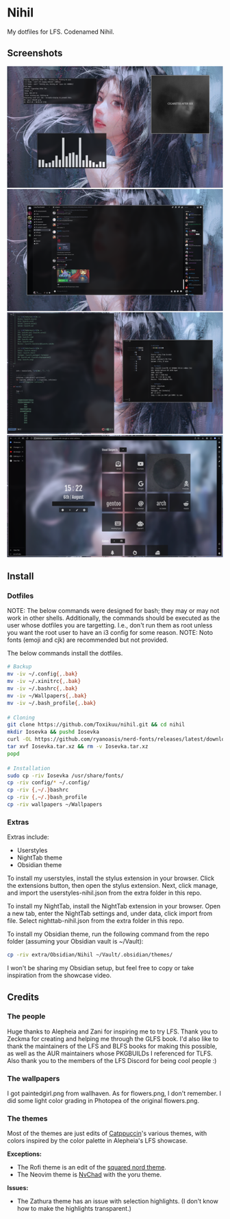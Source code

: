 # Nihil
My dotfiles for LFS. Codenamed Nihil.

## Screenshots
![Music](https://github.com/Toxikuu/nihil/blob/main/screenshots/1.png)
![Discord](https://github.com/Toxikuu/nihil/blob/main/screenshots/2.png)
![Neovim](https://github.com/Toxikuu/nihil/blob/main/screenshots/3.png)
![Browser](https://github.com/Toxikuu/nihil/blob/main/screenshots/4.png)

## Install
### Dotfiles
NOTE: The below commands were designed for bash; they may or may not work in other shells. Additionally, the commands should be executed as the user whose dotfiles you are targetting. I.e., don't run them as root unless you want the root user to have an i3 config for some reason.
NOTE: Noto fonts (emoji and cjk) are recommended but not provided.

The below commands install the dotfiles.
```bash
# Backup
mv -iv ~/.config{,.bak}
mv -iv ~/.xinitrc{,.bak}
mv -iv ~/.bashrc{,.bak}
mv -iv ~/Wallpapers{,.bak}
mv -iv ~/.bash_profile{,.bak}

# Cloning
git clone https://github.com/Toxikuu/nihil.git && cd nihil
mkdir Iosevka && pushd Iosevka
curl -OL https://github.com/ryanoasis/nerd-fonts/releases/latest/download/Iosevka.tar.xz
tar xvf Iosevka.tar.xz && rm -v Iosevka.tar.xz
popd

# Installation
sudo cp -riv Iosevka /usr/share/fonts/
cp -riv config/* ~/.config/
cp -riv {,~/.}bashrc
cp -riv {,~/.}bash_profile
cp -riv wallpapers ~/Wallpapers
```

### Extras
Extras include:
- Userstyles
- NightTab theme
- Obsidian theme

To install my userstyles, install the stylus extension in your browser. Click the extensions button, then open the stylus extension. Next, click manage, and import the userstyles-nihil.json from the extra folder in this repo.

To install my NightTab, install the NightTab extension in your browser. Open a new tab, enter the NightTab settings and, under data, click import from file. Select nighttab-nihil.json from the extra folder in this repo.

To install my Obsidian theme, run the following command from the repo folder (assuming your Obsidian vault is ~/Vault):
```bash
cp -riv extra/Obsidian/Nihil ~/Vault/.obsidian/themes/
```
I won't be sharing my Obsidian setup, but feel free to copy or take inspiration from the showcase video.

## Credits
### The people
Huge thanks to Alepheia and Zani for inspiring me to try LFS. Thank you to Zeckma for creating and helping me through the GLFS book. I'd also like to thank the maintainers of the LFS and BLFS books for making this possible, as well as the AUR maintainers whose PKGBUILDs I referenced for TLFS. Also thank you to the members of the LFS Discord for being cool people :)

### The wallpapers 
I got paintedgirl.png from wallhaven. As for flowers.png, I don't remember. I did some light color grading in Photopea of the original flowers.png.

### The themes
Most of the themes are just edits of [Catppuccin](https://catppuccin.com/ports)'s various themes, with colors inspired by the color palette in Alepheia's LFS showcase.

**Exceptions:**
 - The Rofi theme is an edit of the [squared nord theme](https://github.com/newmanls/rofi-themes-collection).
 - The Neovim theme is [NvChad](https://nvchad.com/docs/quickstart/install/) with the yoru theme.

**Issues:**
- The Zathura theme has an issue with selection highlights. (I don't know how to make the highlights transparent.)

